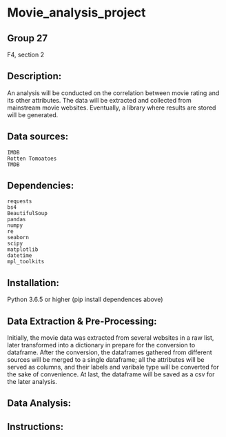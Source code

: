 # Movie_analysis_project

## Group 27
F4, section 2
## Description:
An analysis will be conducted on the correlation between movie rating and its other attributes. The data will be extracted and collected from mainstream movie websites. Eventually, a library where results are stored will be generated.
## Data sources:
```
IMDB
Rotten Tomoatoes
TMDB
```
## Dependencies:
```
requests
bs4 
BeautifulSoup
pandas
numpy
re
seaborn
scipy
matplotlib
datetime
mpl_toolkits

```
## Installation:
Python 3.6.5 or higher
(pip install dependences above)

## Data Extraction & Pre-Processing:
Initially, the movie data was extracted from several websites in a raw list, later transformed into a dictionary in prepare for the conversion to dataframe. After the conversion, the dataframes gathered from different sources will be merged to a single dataframe; all the attributes will be served as columns, and their labels and varibale type will be converted for the sake of convenience. At last, the dataframe will be saved as a csv for the later analysis.

## Data Analysis:


## Instructions:





